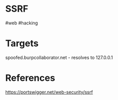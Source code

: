 # SSRF
#web #hacking

# Targets
spoofed.burpcollaborator.net - resolves to 127.0.0.1

# References
https://portswigger.net/web-security/ssrf
